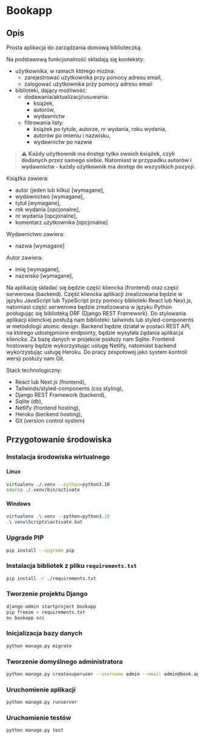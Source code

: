 # Bookapp

## Opis

Prosta aplikacja do zarządzania domową biblioteczką.

Na podstawową funkcjonalność składają się konteksty:

- użytkownika, w ramach którego można:
  - zarejestrować użytkownika przy pomocy adresu email,
  - zalogować użytkownika przy pomocy adresu email
- biblioteki, dający możliwość:
  - dodawania/aktualizacji/usuwania:
    - książek,
    - autorów,
    - wydawnictw
  - filtrowania listy:
    - książek po tytule, autorze, nr wydania, roku wydania,
    - autorów po imieniu i nazwisku,
    - wydawnictw po nazwie

> :warning: **Każdy użytkownik ma dostęp tylko swoich książek, czyli dodanych przez samego siebie. Natomiast w przypadku autorów i wydawnictw - każdy użytkownik ma dostęp do wszystkich pozycji.**

Książka zawiera:

- autor (jeden lub kilku) [wymagane],
- wydawnictwo [wymagane],
- tytuł [wymagane],
- rok wydania [opcjonalne],
- nr wydania [opcjonalne],
- komentarz użytkownika [opcjonalne]

Wydawnictwo zawiera:

- nazwa [wymagane]

Autor zawiera:

- imię [wymagane],
- nazwisko [wymagane],

Na aplikację składać się będzie część kliencka (frontend) oraz część serwerowa (backend).
Część kliencka aplikacji zrealizowana będzie w języku JavaScript lub TypeScript przy pomocy biblioteki React lub Next.js, natomiast część serwerowa będzie zrealizowana w języku Python posługując się biblioteką DRF (Django REST Framework). Do stylowania aplikacji klienckiej posłużą nam biblioteki: tailwinds lub styled-components w metodologii atomic design. Backend będzie działał w postaci REST API, na którego udostępnione endpointy, będzie wysyłała żądania aplikacja kliencka. Za bazę danych w projekcie posłuży nam Sqlite. Frontend hostowany będzie wykorzystując usługę Netlify, natomiast backend wykorzystując usługę Heroku. Do pracy zespołowej jako system kontroli wersji posłuży nam Git.

Stack technologiczny:

- React lub Next.js (frontend),
- Tailwinds/styled-components (css styling),
- Django REST Framework (backend),
- Sqlite (db),
- Netlify (frontend hosting),
- Heroku (beckend hosting),
- Git (version control system)

## Przygotowanie środowiska

### Instalacja środowiska wirtualnego

#### Linux

```bash
virtualenv ./.venv --python=python3.10
source ./.venv/bin/activate
```

#### Windows

```powershell
virtualenv .\.venv --python=python3.10
.\.venv\Scripts\activate.bat
```

### Upgrade PIP

```bash
pip install --upgrade pip
```

### Instalacja bibliotek z pliku `requirements.txt`

```bash
pip install -r ./requirements.txt
```

### Tworzenie projektu Django

```bash
django-admin startproject bookapp
pip freeze > requirements.txt
mv bookapp src
```

### Inicjalizacja bazy danych

```bash
python manage.py migrate
```

### Tworzenie domyślnego administratora

```bash
python manage.py createsuperuser --username admin --email admin@book.app
```

### Uruchomienie aplikacji

```bash
python manage.py runserver
```

### Uruchomienie testów

```bash
python manage.py test
```
